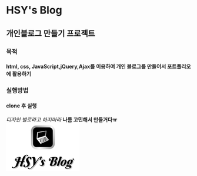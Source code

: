 HSY's Blog
==================================================
## 개인블로그 만들기 프로젝트
### 목적
#### html, css, JavaScript,jQuery,Ajax를 이용하여 개인 블로그를 만들어서 포트폴리오에 활용하기
### 실행방법
#### clone 후 실행
_디자인 별로라고 하지마라_ **나름 고민해서 만들거다ㅠ**
![블로그 로고 imgFile](./img/mainLogo.png)  
